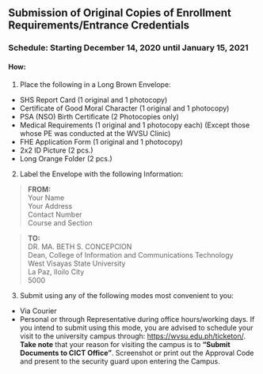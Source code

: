 ## Submission of Original Copies of Enrollment Requirements/Entrance Credentials

### Schedule: Starting December 14, 2020 until January 15, 2021

#### How:	

1. Place the following in a Long Brown Envelope:

* SHS Report Card (1 original and 1 photocopy)
* Certificate of Good Moral Character (1 original and 1 photocopy)
* PSA (NSO) Birth Certificate (2 Photocopies only)
* Medical Requirements (1 original and 1 photocopy each) (Except those whose PE was conducted at the WVSU Clinic)
* FHE Application Form (1 original and 1 photocopy)
* 2x2 ID Picture (2 pcs.)
* Long Orange Folder (2 pcs.)

2. Label the Envelope with the following Information:

> **FROM:** <br>
> Your Name <br>
> Your Address <br>
> Contact Number <br>
> Course and Section


> **TO:**<br>
> DR. MA. BETH S. CONCEPCION <br>
> Dean, College of Information and Communications Technology <br>
> West Visayas State University <br>
> La Paz, Iloilo City <br>
> 5000

3. Submit using any of the following modes most convenient to you:
* Via Courier
* Personal or through Representative during office hours/working days. If you intend to submit using this mode, you are advised to schedule your visit to the university campus through: https://wvsu.edu.ph/ticketon/. **Take note** that your reason for visiting the campus is to **“Submit Documents to CICT Office”**. Screenshot or print out the Approval Code and present to the security guard upon entering the Campus.
